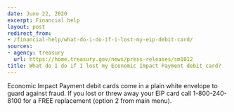 ```yaml
---
date: June 22, 2020
excerpt: Financial help
layout: post
redirect_from:
- /financial-help/what-do-i-do-if-i-lost-my-eip-debit-card/
sources:
- agency: treasury
  url: https://home.treasury.gov/news/press-releases/sm1012
title: What do I do if I lost my Economic Impact Payment debit card?
---
```


Economic Impact Payment debit cards come in a plain white envelope to guard against fraud. If you lost or threw away your EIP card call 1-800-240-8100 for a FREE replacement (option 2 from main menu).